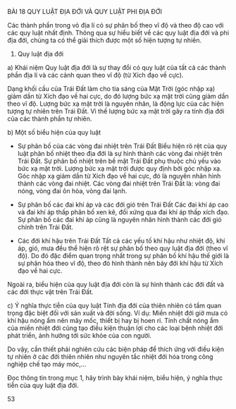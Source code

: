 BÀI 18 QUY LUẬT ĐỊA ĐỚI VÀ QUY LUẬT PHI ĐỊA ĐỚI

Các thành phần trong vỏ địa lí có sự phân bố theo vĩ độ và theo độ cao với các quy luật nhất định. Thông qua sự hiểu biết về các quy luật địa đới và phi địa đới, chúng ta có thể giải thích được một số hiện tượng tự nhiên.

1. Quy luật địa đới

a) Khái niệm
Quy luật địa đới là sự thay đổi có quy luật của tất cả các thành phần địa lí và các cảnh quan theo vĩ độ (từ Xích đạo về cực).

Dạng khối cầu của Trái Đất làm cho tia sáng của Mặt Trời (góc nhập xạ) giảm dần từ Xích đạo về hai cực, do đó lượng bức xạ mặt trời cũng giảm dần theo vĩ độ. Lượng bức xạ mặt trời là nguyên nhân, là động lực của các hiện tượng tự nhiên trên Trái Đất. Vì thế lượng bức xạ mặt trời gây ra tính địa đới của các thành phần tự nhiên.

b) Một số biểu hiện của quy luật
- Sự phân bố của các vòng đai nhiệt trên Trái Đất
Biểu hiện rõ rệt của quy luật phân bố nhiệt theo địa đới là sự hình thành các vòng đai nhiệt trên Trái Đất. Sự phân bố nhiệt trên bề mặt Trái Đất phụ thuộc chủ yếu vào bức xạ mặt trời. Lượng bức xạ mặt trời được quy định bởi góc nhập xạ. Góc nhập xạ giảm dần từ Xích đạo về hai cực, đó là nguyên nhân hình thành các vòng đai nhiệt. Các vòng đai nhiệt trên Trái Đất là: vòng đai nóng, vòng đai ôn hòa, vòng đai lạnh.

- Sự phân bố các đai khí áp và các đới gió trên Trái Đất
Các đai khí áp cao và đai khí áp thấp phân bố xen kẽ, đối xứng qua đai khí áp thấp xích đạo. Sự phân bố các đai khí áp cũng là nguyên nhân hình thành các đới gió chính trên Trái Đất.

- Các đới khí hậu trên Trái Đất
Tất cả các yếu tố khí hậu như nhiệt độ, khí áp, gió, mưa đều thể hiện rõ rệt sự phân bố theo quy luật địa đới (theo vĩ độ). Do đó đặc điểm quan trọng nhất trong sự phân bố khí hậu thế giới là sự phân hóa theo vĩ độ, theo đó hình thành nên bảy đới khí hậu từ Xích đạo về hai cực.

Ngoài ra, biểu hiện của quy luật địa đới còn là sự hình thành các đới đất và các đới thực vật trên Trái Đất.

c) Ý nghĩa thực tiễn của quy luật
Tính địa đới của thiên nhiên có tầm quan trọng đặc biệt đối với sản xuất và đời sống. Ví dụ: Miền nhiệt đới giờ mưa có khí hậu nóng ẩm nên mây mốc, thiết bị hay bị hoen rỉ. Tính chất nóng ẩm của miền nhiệt đới cũng tạo điều kiện thuận lợi cho các loại bệnh nhiệt đới phát triển, ảnh hưởng tới sức khỏe của con người.

Do vậy, cần thiết phải nghiên cứu các biện pháp để thích ứng với điều kiện tự nhiên ở các đới thiên nhiên như nguyên tắc nhiệt đới hóa trong công nghiệp chế tạo máy móc,...

Đọc thông tin trong mục 1, hãy trình bày khái niệm, biểu hiện, ý nghĩa thực tiễn của quy luật địa đới.

53